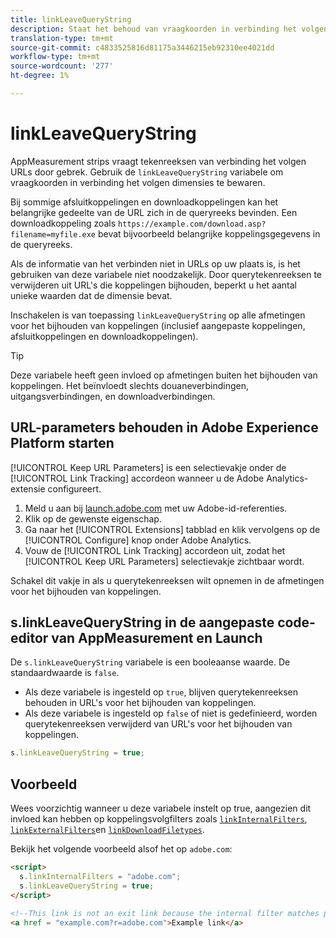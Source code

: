 ```yaml
---
title: linkLeaveQueryString
description: Staat het behoud van vraagkoorden in verbinding het volgen dimensies toe.
translation-type: tm+mt
source-git-commit: c4833525816d81175a3446215eb92310ee4021dd
workflow-type: tm+mt
source-wordcount: '277'
ht-degree: 1%

---
```



# linkLeaveQueryString

AppMeasurement strips vraagt tekenreeksen van verbinding het volgen URLs door gebrek. Gebruik de `linkLeaveQueryString` variabele om vraagkoorden in verbinding het volgen dimensies te bewaren.

Bij sommige afsluitkoppelingen en downloadkoppelingen kan het belangrijke gedeelte van de URL zich in de queryreeks bevinden. Een downloadkoppeling zoals `https://example.com/download.asp?filename=myfile.exe` bevat bijvoorbeeld belangrijke koppelingsgegevens in de queryreeks.

Als de informatie van het verbinden niet in URLs op uw plaats is, is het gebruiken van deze variabele niet noodzakelijk. Door querytekenreeksen te verwijderen uit URL&#39;s die koppelingen bijhouden, beperkt u het aantal unieke waarden dat de dimensie bevat.

Inschakelen is van toepassing `linkLeaveQueryString` op alle afmetingen voor het bijhouden van koppelingen (inclusief aangepaste koppelingen, afsluitkoppelingen en downloadkoppelingen).

>[!TIP]
>
>Deze variabele heeft geen invloed op afmetingen buiten het bijhouden van koppelingen. Het beïnvloedt slechts douaneverbindingen, uitgangsverbindingen, en downloadverbindingen.

## URL-parameters behouden in Adobe Experience Platform starten

[!UICONTROL Keep URL Parameters] is een selectievakje onder de [!UICONTROL Link Tracking] accordeon wanneer u de Adobe Analytics-extensie configureert.

1. Meld u aan bij [launch.adobe.com](https://launch.adobe.com) met uw Adobe-id-referenties.
2. Klik op de gewenste eigenschap.
3. Ga naar het [!UICONTROL Extensions] tabblad en klik vervolgens op de [!UICONTROL Configure] knop onder Adobe Analytics.
4. Vouw de [!UICONTROL Link Tracking] accordeon uit, zodat het [!UICONTROL Keep URL Parameters] selectievakje zichtbaar wordt.

Schakel dit vakje in als u querytekenreeksen wilt opnemen in de afmetingen voor het bijhouden van koppelingen.

## s.linkLeaveQueryString in de aangepaste code-editor van AppMeasurement en Launch

De `s.linkLeaveQueryString` variabele is een booleaanse waarde. De standaardwaarde is `false`.

* Als deze variabele is ingesteld op `true`, blijven querytekenreeksen behouden in URL&#39;s voor het bijhouden van koppelingen.
* Als deze variabele is ingesteld op `false` of niet is gedefinieerd, worden querytekenreeksen verwijderd van URL&#39;s voor het bijhouden van koppelingen.

```js
s.linkLeaveQueryString = true;
```

## Voorbeeld

Wees voorzichtig wanneer u deze variabele instelt op true, aangezien dit invloed kan hebben op koppelingsvolgfilters zoals [`linkInternalFilters`](linkinternalfilters.md), [`linkExternalFilters`](linkexternalfilters.md)en [`linkDownloadFiletypes`](linkdownloadfiletypes.md).

Bekijk het volgende voorbeeld alsof het op `adobe.com`:

```html
<script>
  s.linkInternalFilters = "adobe.com";
  s.linkLeaveQueryString = true;
</script>

<!--This link is not an exit link because the internal filter matches part of the query string -->
<a href = "example.com?r=adobe.com">Example link</a>
```
